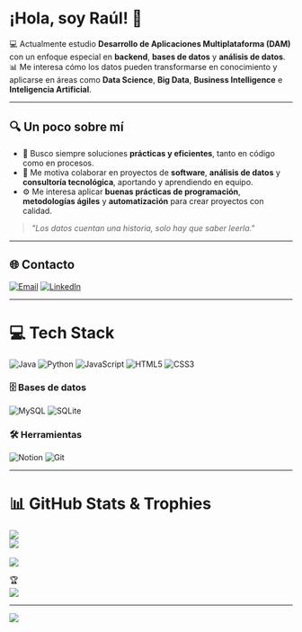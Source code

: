 # ¡Hola, soy Raúl! 🚀  

💻 Actualmente estudio **Desarrollo de Aplicaciones Multiplataforma (DAM)** con un enfoque especial en **backend**, **bases de datos** y **análisis de datos**.  
📊 Me interesa cómo los datos pueden transformarse en conocimiento y aplicarse en áreas como **Data Science**, **Big Data**, **Business Intelligence** e **Inteligencia Artificial**.  

---

## 🔍 Un poco sobre mí  
- 🚀 Busco siempre soluciones **prácticas y eficientes**, tanto en código como en procesos.  
- 🤝 Me motiva colaborar en proyectos de **software**, **análisis de datos** y **consultoría tecnológica**, aportando y aprendiendo en equipo.  
- ⚙️ Me interesa aplicar **buenas prácticas de programación**, **metodologías ágiles** y **automatización** para crear proyectos con calidad.  

> *"Los datos cuentan una historia, solo hay que saber leerla."*  

---

## 🌐 Contacto  
[![Email](https://img.shields.io/badge/Email-D14836?logo=gmail&logoColor=white)](mailto:Rauljusto7@outlook.com) [![LinkedIn](https://img.shields.io/badge/LinkedIn-%230077B5.svg?logo=linkedin&logoColor=white)](https://linkedin.com/in/raúl-de-justo)  

---

# 💻 Tech Stack  
![Java](https://img.shields.io/badge/java-%23ED8B00.svg?style=for-the-badge&logo=openjdk&logoColor=white) ![Python](https://img.shields.io/badge/python-3670A0?style=for-the-badge&logo=python&logoColor=ffdd54) ![JavaScript](https://img.shields.io/badge/javascript-%23323330.svg?style=for-the-badge&logo=javascript&logoColor=%23F7DF1E) ![HTML5](https://img.shields.io/badge/html5-%23E34F26.svg?style=for-the-badge&logo=html5&logoColor=white) ![CSS3](https://img.shields.io/badge/css3-%231572B6.svg?style=for-the-badge&logo=css3&logoColor=white)  

### 🗄️ Bases de datos  
![MySQL](https://img.shields.io/badge/mysql-4479A1.svg?style=for-the-badge&logo=mysql&logoColor=white) ![SQLite](https://img.shields.io/badge/sqlite-%2307405e.svg?style=for-the-badge&logo=sqlite&logoColor=white)  

### 🛠️ Herramientas  
![Notion](https://img.shields.io/badge/Notion-%23000000.svg?style=for-the-badge&logo=notion&logoColor=white) ![Git](https://img.shields.io/badge/git-%23F05033.svg?style=for-the-badge&logo=git&logoColor=white)  

---

# 📊 GitHub Stats & Trophies  
![](https://github-readme-stats.vercel.app/api?username=Raul-data&theme=aura&hide_border=false&include_all_commits=true&count_private=false)<br/> ![](https://nirzak-streak-stats.vercel.app/?user=Raul-data&theme=aura&hide_border=false)<br/>  
![](https://github-readme-stats.vercel.app/api/top-langs/?username=Raul-data&theme=aura&hide_border=false&include_all_commits=true&count_private=false&layout=compact)  

🏆  
![](https://github-profile-trophy.vercel.app/?username=Raul-data&theme=radical&no-frame=true&no-bg=true&margin-w=4)  

---

[![](https://visitcount.itsvg.in/api?id=Raul-data&icon=2&color=6)](https://visitcount.itsvg.in)


<!-- Proudly created with GPRM ( https://gprm.itsvg.in ) -->
